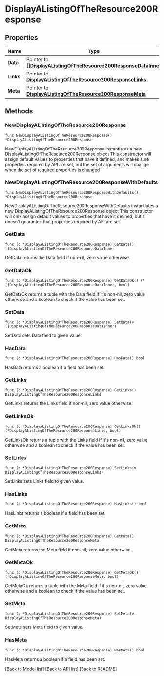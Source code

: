 # DisplayAListingOfTheResource200Response

## Properties

Name | Type | Description | Notes
------------ | ------------- | ------------- | -------------
**Data** | Pointer to [**[]DisplayAListingOfTheResource200ResponseDataInner**](DisplayAListingOfTheResource200ResponseDataInner.md) |  | [optional] 
**Links** | Pointer to [**DisplayAListingOfTheResource200ResponseLinks**](DisplayAListingOfTheResource200ResponseLinks.md) |  | [optional] 
**Meta** | Pointer to [**DisplayAListingOfTheResource200ResponseMeta**](DisplayAListingOfTheResource200ResponseMeta.md) |  | [optional] 

## Methods

### NewDisplayAListingOfTheResource200Response

`func NewDisplayAListingOfTheResource200Response() *DisplayAListingOfTheResource200Response`

NewDisplayAListingOfTheResource200Response instantiates a new DisplayAListingOfTheResource200Response object
This constructor will assign default values to properties that have it defined,
and makes sure properties required by API are set, but the set of arguments
will change when the set of required properties is changed

### NewDisplayAListingOfTheResource200ResponseWithDefaults

`func NewDisplayAListingOfTheResource200ResponseWithDefaults() *DisplayAListingOfTheResource200Response`

NewDisplayAListingOfTheResource200ResponseWithDefaults instantiates a new DisplayAListingOfTheResource200Response object
This constructor will only assign default values to properties that have it defined,
but it doesn't guarantee that properties required by API are set

### GetData

`func (o *DisplayAListingOfTheResource200Response) GetData() []DisplayAListingOfTheResource200ResponseDataInner`

GetData returns the Data field if non-nil, zero value otherwise.

### GetDataOk

`func (o *DisplayAListingOfTheResource200Response) GetDataOk() (*[]DisplayAListingOfTheResource200ResponseDataInner, bool)`

GetDataOk returns a tuple with the Data field if it's non-nil, zero value otherwise
and a boolean to check if the value has been set.

### SetData

`func (o *DisplayAListingOfTheResource200Response) SetData(v []DisplayAListingOfTheResource200ResponseDataInner)`

SetData sets Data field to given value.

### HasData

`func (o *DisplayAListingOfTheResource200Response) HasData() bool`

HasData returns a boolean if a field has been set.

### GetLinks

`func (o *DisplayAListingOfTheResource200Response) GetLinks() DisplayAListingOfTheResource200ResponseLinks`

GetLinks returns the Links field if non-nil, zero value otherwise.

### GetLinksOk

`func (o *DisplayAListingOfTheResource200Response) GetLinksOk() (*DisplayAListingOfTheResource200ResponseLinks, bool)`

GetLinksOk returns a tuple with the Links field if it's non-nil, zero value otherwise
and a boolean to check if the value has been set.

### SetLinks

`func (o *DisplayAListingOfTheResource200Response) SetLinks(v DisplayAListingOfTheResource200ResponseLinks)`

SetLinks sets Links field to given value.

### HasLinks

`func (o *DisplayAListingOfTheResource200Response) HasLinks() bool`

HasLinks returns a boolean if a field has been set.

### GetMeta

`func (o *DisplayAListingOfTheResource200Response) GetMeta() DisplayAListingOfTheResource200ResponseMeta`

GetMeta returns the Meta field if non-nil, zero value otherwise.

### GetMetaOk

`func (o *DisplayAListingOfTheResource200Response) GetMetaOk() (*DisplayAListingOfTheResource200ResponseMeta, bool)`

GetMetaOk returns a tuple with the Meta field if it's non-nil, zero value otherwise
and a boolean to check if the value has been set.

### SetMeta

`func (o *DisplayAListingOfTheResource200Response) SetMeta(v DisplayAListingOfTheResource200ResponseMeta)`

SetMeta sets Meta field to given value.

### HasMeta

`func (o *DisplayAListingOfTheResource200Response) HasMeta() bool`

HasMeta returns a boolean if a field has been set.


[[Back to Model list]](../README.md#documentation-for-models) [[Back to API list]](../README.md#documentation-for-api-endpoints) [[Back to README]](../README.md)


